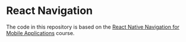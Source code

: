 # React Navigation

The code in this repository is based on the
[React Native Navigation for Mobile Applications](https://egghead.io/lessons/react-native-course-overview-react-native-navigation-for-mobile-applications)
course.
